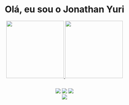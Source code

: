 <h1 align="center"> Olá, eu sou o Jonathan Yuri </h1>

<div align="center">
  <a href="https://github.com/rafaballerini">
  <img height="180em" src="https://github-readme-stats.vercel.app/api?username=jonathan-JIPSlok&show_icons=true&theme=dracula&include_all_commits=true&count_private=true"/>
  <img height="180em" src="https://github-readme-stats.vercel.app/api/top-langs/?username=jonathan-JIPSlok&layout=compact&langs_count=7&theme=dracula"/>
</div>

##
  
<div align="center">
  <a href="https://instagram.com/jonathan_iuri" target="_blank"><img src="https://img.shields.io/badge/Instagram-E4405F?style=for-the-badge&logo=instagram&logoColor=white"></a>
  <a href = "mailto:jonathanpoli17@gmail.com"><img src="https://img.shields.io/badge/-Gmail-%23333?style=for-the-badge&logo=gmail&logoColor=white" destino ="_blank"></a>
  <a href="https://www.linkedin.com/in/jonathan-poli-b0a56019a" target="_blank"><img src="https://img.shields.io/badge/LinkedIn-0077B5?style=for-the-badge&logo=linkedin&logoColor=white" target="_blank"></a>
</div>

<div align="center">
<a href="https://jonathan-jipslok.github.io/"><img src='https://img.shields.io/badge/Web-PaginaWeb-green'></a>
</div>

